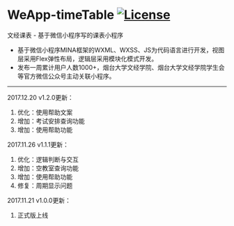 # WeApp-timeTable [![License](https://img.shields.io/badge/license-apache2-blue.svg)](LICENSE)

文经课表 - 基于微信小程序写的课表小程序
 - 基于微信小程序MINA框架的WXML、WXSS、JS为代码语言进行开发，视图层采用Flex弹性布局，逻辑层采用模块化模式开发。
 - 发布一周累计用户人数1000+，烟台大学文经学院、烟台大学文经学院学生会等官方微信公众号主动关联小程序。

---
2017.12.20 v1.2.0更新：

 1. 优化：使用帮助文案
 2. 增加：考试安排查询功能
 3. 增加：使用帮助功能

2017.11.26 v1.1.1更新：

 1. 优化：逻辑判断与交互
 2. 增加：空教室查询功能
 3. 增加：使用帮助功能
 4. 修复：周期显示问题

2017.11.21 v1.0.0更新：

 1. 正式版上线
